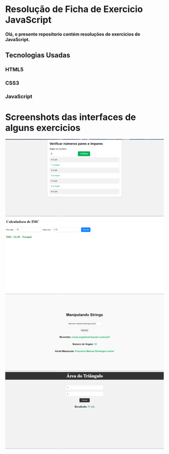 # Resolução de Ficha de Exercicio JavaScript

#### Olá, o presente repositorio contém resoluções de exercicios  de JavaScript.

 
## Tecnologias Usadas
### HTML5
### CSS3
### JavaScript

# Screenshots das interfaces de alguns  exercicios

![](./design/ParImpar.png)
![](./design/IMC.png)
![](./design/Strings.png)
![](./design/Area.png)
 
